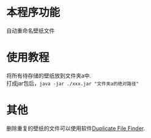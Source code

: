 # 本程序功能
自动重命名壁纸文件

# 使用教程
将所有待存储的壁纸放到文件夹a中. \
打成jar包后，`java -jar ./xxx.jar "文件夹a的绝对路径"`

# 其他
删除重复的壁纸的文件可以使用软件[Duplicate File Finder](https://nektony.com/duplicate-finder-free).